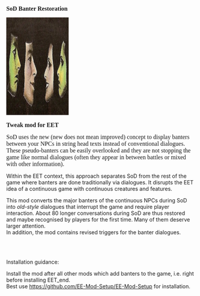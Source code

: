 <html>


<p class=MsoNormal style='line-height:normal'><b><span lang=EN-US
style='font-size:12.0pt;font-family:"Times New Roman",serif'>SoD Banter Restoration</span></b></p>


<p class=MsoNormal style='margin-bottom:0cm;margin-bottom:.0001pt;line-height:
normal'><span style='font-size:12.0pt;font-family:"Times New Roman",serif'><img
width=166 height=260 id="Picture 1" src="banter.jpg"
alt="gallery/banter"></span></p>

<p class=MsoNormal style='line-height:normal'><b><span lang=EN-US
style='font-size:12.0pt;font-family:"Times New Roman",serif'>Tweak mod for EET</span></b></p>

<p class=MsoNormal style='line-height:normal'><span lang=EN-US
style='font-size:12.0pt;font-family:"Times New Roman",serif'>SoD uses the new (new does not mean improved) concept to display banters between your NPCs in string head texts instead of conventional dialogues. These pseudo-banters can be easily overlooked and they are not stopping the game like normal dialogues (often they appear in between battles or mixed with other information).<br>

Within the EET context, this approach separates SoD from the rest of the game where banters are done traditionally via dialogues. It disrupts the EET idea of a continuous game with continuous creatures and features.

This mod converts the major banters of the continuous NPCs during SoD into *old-style* dialogues that interrupt the game and require player interaction. About 80 longer conversations during SoD are thus restored and maybe recognised by players for the first time. Many of them deserve larger attention.
<br>
In addition, the mod contains revised triggers for the banter dialogues.

 <br>
 <br>

Installation guidance:

Install the mod after all other mods which add banters to the game, i.e. right before installing EET_end.
<br>
Best use https://github.com/EE-Mod-Setup/EE-Mod-Setup for installation. 
&nbsp;</span></p>

<p class=MsoNormal><span lang=EN-NZ>&nbsp;</span></p>

</div>

</body>

</html>


